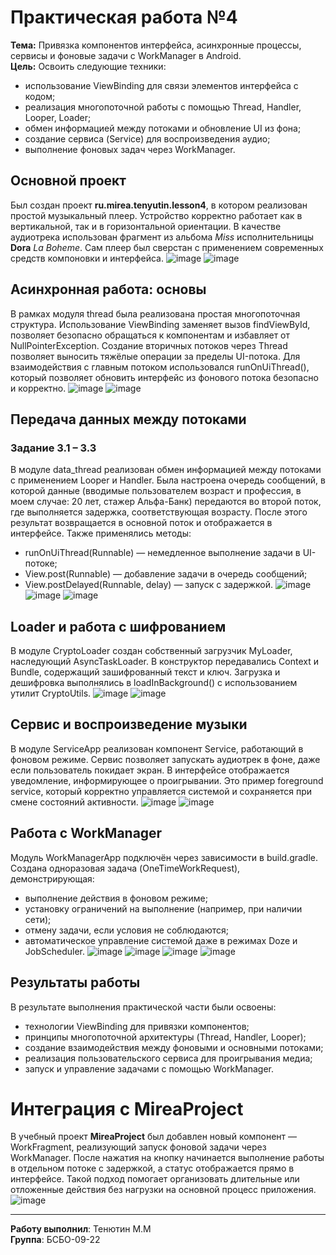 # Практическая работа №4
**Тема:** Привязка компонентов интерфейса, асинхронные процессы, сервисы и фоновые задачи с WorkManager в Android.  
**Цель:**
Освоить следующие техники:
- использование ViewBinding для связи элементов интерфейса с кодом;
- реализация многопоточной работы с помощью Thread, Handler, Looper, Loader;
- обмен информацией между потоками и обновление UI из фона;
- создание сервиса (Service) для воспроизведения аудио;
- выполнение фоновых задач через WorkManager.
## Основной проект
Был создан проект **ru.mirea.tenyutin.lesson4**, в котором реализован простой музыкальный плеер. Устройство корректно работает как в вертикальной, так и в горизонтальной ориентации. В качестве аудиотрека использован фрагмент из альбома *Miss* исполнительницы **Dora** *La Boheme*. Сам плеер был сверстан с применением современных средств компоновки и интерфейса.
![image](https://github.com/user-attachments/assets/20bb52f0-c9f1-45cc-9d9d-10613bd48be9)
![image](https://github.com/user-attachments/assets/908f10da-a317-4baf-ad86-3d92284b8ff0)
## Асинхронная работа: основы
В рамках модуля thread была реализована простая многопоточная структура.
Использование ViewBinding заменяет вызов findViewById, позволяет безопасно обращаться к компонентам и избавляет от NullPointerException.
Создание вторичных потоков через Thread позволяет выносить тяжёлые операции за пределы UI-потока.
Для взаимодействия с главным потоком использовался runOnUiThread(), который позволяет обновить интерфейс из фонового потока безопасно и корректно.
![image](https://github.com/user-attachments/assets/9acd0cc1-9c9a-48a4-b84c-af5fbef9a5f4)
![image](https://github.com/user-attachments/assets/b5ef8d39-9075-49ff-9d5a-308955b27404)
## Передача данных между потоками 
### Задание 3.1 – 3.3
В модуле data_thread реализован обмен информацией между потоками с применением Looper и Handler.
Была настроена очередь сообщений, в которой данные (вводимые пользователем возраст и профессия, в моем случае: 20 лет, стажер Альфа-Банк) передаются во второй поток, где выполняется задержка, соответствующая возрасту. После этого результат возвращается в основной поток и отображается в интерфейсе.
Также применялись методы:
- runOnUiThread(Runnable) — немедленное выполнение задачи в UI-потоке;
- View.post(Runnable) — добавление задачи в очередь сообщений;
- View.postDelayed(Runnable, delay) — запуск с задержкой.
![image](https://github.com/user-attachments/assets/dfea6f8f-8dc4-4c63-bba0-b22c45c1fe4c)
![image](https://github.com/user-attachments/assets/65cd2e73-21b9-4e55-aa49-3c723de990c8)
![image](https://github.com/user-attachments/assets/ef08f6f1-0cdb-4457-aac8-a4ee50057551)
## Loader и работа с шифрованием
В модуле CryptoLoader создан собственный загрузчик MyLoader, наследующий AsyncTaskLoader<String>.
В конструктор передавались Context и Bundle, содержащий зашифрованный текст и ключ.
Загрузка и дешифровка выполнялись в loadInBackground() с использованием утилит CryptoUtils.
![image](https://github.com/user-attachments/assets/cdb5ae67-2425-4f74-a33a-3dc4200bbdc3)
![image](https://github.com/user-attachments/assets/291c23fc-fd7a-4497-82f4-4b5b4d1a072f)
## Сервис и воспроизведение музыки
В модуле ServiceApp реализован компонент Service, работающий в фоновом режиме.
Сервис позволяет запускать аудиотрек в фоне, даже если пользователь покидает экран.
В интерфейсе отображается уведомление, информирующее о проигрывании.
Это пример foreground service, который корректно управляется системой и сохраняется при смене состояний активности.
![image](https://github.com/user-attachments/assets/1539d5ad-f168-4142-ad79-6b44f725d59f)
![image](https://github.com/user-attachments/assets/a0e7f962-4a12-47bc-a56a-3d51b19ee8ac)
## Работа с WorkManager
Модуль WorkManagerApp подключён через зависимости в build.gradle.
Создана одноразовая задача (OneTimeWorkRequest), демонстрирующая:
- выполнение действия в фоновом режиме;
- установку ограничений на выполнение (например, при наличии сети);
- отмену задачи, если условия не соблюдаются;
- автоматическое управление системой даже в режимах Doze и JobScheduler.
![image](https://github.com/user-attachments/assets/2005759b-f274-47e2-99c6-7400dddc289b)
![image](https://github.com/user-attachments/assets/30cb9c0c-a91b-4725-90c9-1b9249db90e9)
![image](https://github.com/user-attachments/assets/7bc135b6-b516-4ab0-8e5d-4c84a6c5b594)
![image](https://github.com/user-attachments/assets/92224671-d7e7-46b8-9eff-f523c10ca09b)
## Результаты работы
В результате выполнения практической части были освоены:
- технологии ViewBinding для привязки компонентов;
- принципы многопоточной архитектуры (Thread, Handler, Looper);
- создание взаимодействия между фоновыми и основными потоками;
- реализация пользовательского сервиса для проигрывания медиа;
- запуск и управление задачами с помощью WorkManager.
# Интеграция с MireaProject
В учебный проект **MireaProject** был добавлен новый компонент — WorkFragment, реализующий запуск фоновой задачи через WorkManager.
После нажатия на кнопку начинается выполнение работы в отдельном потоке с задержкой, а статус отображается прямо в интерфейсе.
Такой подход помогает организовать длительные или отложенные действия без нагрузки на основной процесс приложения.
![image](https://github.com/user-attachments/assets/daf32985-a49e-49ec-8142-4e657b9e484f)

---

**Работу выполнил**: Тенютин М.М  
**Группа**: БСБО-09-22








